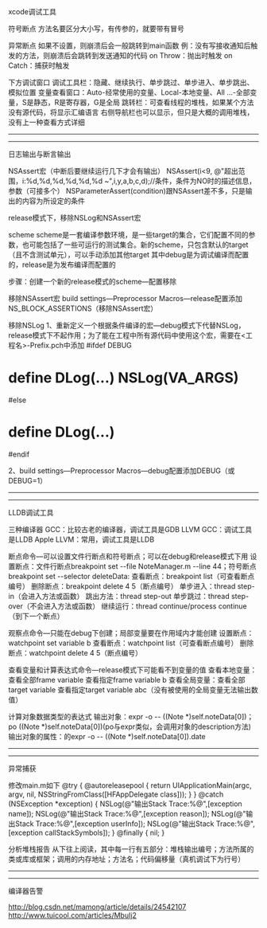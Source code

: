 

xcode调试工具


符号断点
方法名要区分大小写，有传参的，就要带有冒号

异常断点
如果不设置，则崩溃后会一般跳转到main函数
例：没有写接收通知后触发的方法，则崩溃后会跳转到发送通知的代码
on Throw：抛出时触发
on Catch：捕获时触发

下方调试窗口
调试工具栏：隐藏、继续执行、单步跳过、单步进入、单步跳出、模拟位置
变量查看窗口：Auto-经常使用的变量、Local-本地变量、All …-全部变量，S是静态，R是寄存器，G是全局
跳转栏：可查看线程的堆栈，如果某个方法没有源代码，将显示汇编语言
右侧导航栏也可以显示，但只是大概的调用堆栈，没有上一种查看方式详细


************************************************************************************************************************************************
************************************************************************************************************************************************


日志输出与断言输出


NSAssert宏（中断后要继续运行几下才会有输出）
NSAssert(i<9, @"超出范围，i:%d,%d,%d,%d,%d,%d ~",i,y,a,b,c,d);//条件，条件为NO时的描述信息，参数（可接多个）
NSParameterAssert(condition)跟NSAssert差不多，只是输出的内容为所设定的条件

release模式下，移除NSLog和NSAssert宏

scheme
scheme是一套编译参数环境，是一些target的集合，它们配置不同的参数，也可能包括了一些可运行的测试集合。新的scheme，只包含默认的target（且不含测试单元），可以手动添加其他target
其中debug是为调试编译而配置的，release是为发布编译而配置的

步骤：创建一个新的release模式的scheme—配置移除

移除NSAssert宏
build settings—Preprocessor Macros—release配置添加NS_BLOCK_ASSERTIONS（移除NSAssert宏）

移除NSLog
1、重新定义一个根据条件编译的宏—debug模式下代替NSLog，release模式下不起作用；为了能在工程中所有源代码中使用这个宏，需要在<工程名>-Prefix.pch中添加
#ifdef DEBUG
#   define DLog(...) NSLog(__VA_ARGS__)
#else
#   define DLog(...)
#endif

2、build settings—Preprocessor Macros—debug配置添加DEBUG（或DEBUG=1）


************************************************************************************************************************************************
************************************************************************************************************************************************


LLDB调试工具


三种编译器
GCC：比较古老的编译器，调试工具是GDB
LLVM GCC：调试工具是LLDB
Apple LLVM：常用，调试工具是LLDB

断点命令—可以设置文件行断点和符号断点；可以在debug和release模式下用
设置断点：文件行断点breakpoint set --file NoteManager.m --line 44；符号断点breakpoint set --selector deleteData:
查看断点：breakpoint list（可查看断点编号）
删除断点：breakpoint delete 4 5（断点编号）
单步进入：thread step-in（会进入方法或函数）
跳出方法：thread step-out
单步跳过：thread step-over（不会进入方法或函数）
继续运行：thread continue/process continue（到下一个断点）

观察点命令—只能在debug下创建；局部变量要在作用域内才能创建
设置断点：watchpoint set variable b
查看断点：watchpoint list（可查看断点编号）
删除断点：watchpoint delete 4 5（断点编号）

查看变量和计算表达式命令—release模式下可能看不到变量的值
查看本地变量：查看全部frame variable 查看指定frame variable b
查看全局变量：查看全部target variable 查看指定target variable abc（没有被使用的全局变量无法输出数值）

计算对象数据类型的表达式
输出对象：expr -o -- ((Note *)self.noteData[0])；po ((Note *)self.noteData[0])(po与expr类似，会调用对象的description方法)
输出对象的属性：的expr -o -- ((Note *)self.noteData[0]).date





************************************************************************************************************************************************
************************************************************************************************************************************************


异常捕获



修改main.m如下
    @try {
        @autoreleasepool {
            return UIApplicationMain(argc, argv, nil, NSStringFromClass([HFAppDelegate class]));
        }
    }
    @catch (NSException *exception) {
        NSLog(@"输出Stack Trace:%@",[exception name]);
        NSLog(@"输出Stack Trace:%@",[exception reason]);
        NSLog(@"输出Stack Trace:%@",[exception userInfo]);
        NSLog(@"输出Stack Trace:%@",[exception callStackSymbols]);
    }
    @finally {
        nil;
    }

分析堆栈报告
从下往上阅读，其中每一行有五部分：堆栈输出编号；方法所属的类或库或框架；调用的内存地址；方法名；代码偏移量（真机调试下为行号）




************************************************************************************************************************************************
************************************************************************************************************************************************


编译器告警


http://blog.csdn.net/mamong/article/details/24542107
http://www.tuicool.com/articles/MbuIj2
